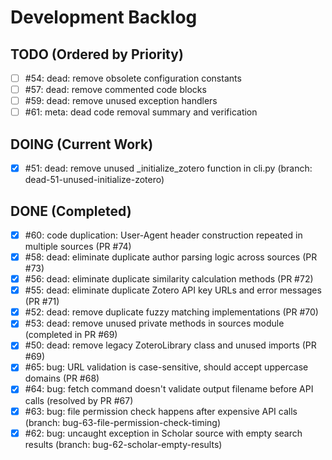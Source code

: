 # Development Backlog

## TODO (Ordered by Priority)
- [ ] #54: dead: remove obsolete configuration constants
- [ ] #57: dead: remove commented code blocks
- [ ] #59: dead: remove unused exception handlers
- [ ] #61: meta: dead code removal summary and verification

## DOING (Current Work)
- [x] #51: dead: remove unused _initialize_zotero function in cli.py (branch: dead-51-unused-initialize-zotero)

## DONE (Completed)
- [x] #60: code duplication: User-Agent header construction repeated in multiple sources (PR #74)
- [x] #58: dead: eliminate duplicate author parsing logic across sources (PR #73)
- [x] #56: dead: eliminate duplicate similarity calculation methods (PR #72)
- [x] #55: dead: eliminate duplicate Zotero API key URLs and error messages (PR #71)
- [x] #52: dead: remove duplicate fuzzy matching implementations (PR #70)
- [x] #53: dead: remove unused private methods in sources module (completed in PR #69)
- [x] #50: dead: remove legacy ZoteroLibrary class and unused imports (PR #69)
- [x] #65: bug: URL validation is case-sensitive, should accept uppercase domains (PR #68)
- [x] #64: bug: fetch command doesn't validate output filename before API calls (resolved by PR #67)
- [x] #63: bug: file permission check happens after expensive API calls (branch: bug-63-file-permission-check-timing)
- [x] #62: bug: uncaught exception in Scholar source with empty search results (branch: bug-62-scholar-empty-results)